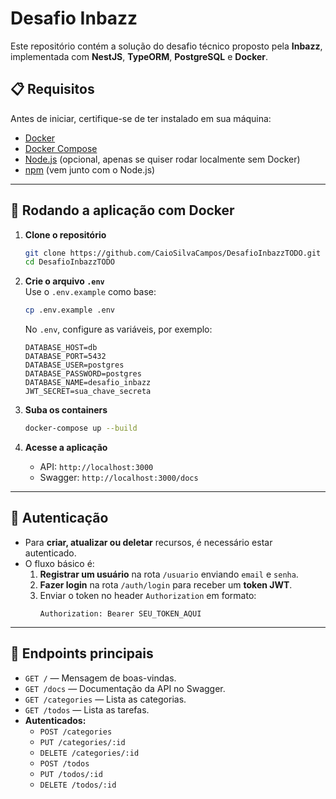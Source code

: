 # Desafio Inbazz

Este repositório contém a solução do desafio técnico proposto pela **Inbazz**, implementada com **NestJS**, **TypeORM**, **PostgreSQL** e **Docker**.

## 📋 Requisitos

Antes de iniciar, certifique-se de ter instalado em sua máquina:

- [Docker](https://docs.docker.com/get-docker/)
- [Docker Compose](https://docs.docker.com/compose/)
- [Node.js](https://nodejs.org/) (opcional, apenas se quiser rodar localmente sem Docker)
- [npm](https://www.npmjs.com/) (vem junto com o Node.js)

---

## 🚀 Rodando a aplicação com Docker

1. **Clone o repositório**
   ```bash
   git clone https://github.com/CaioSilvaCampos/DesafioInbazzTODO.git
   cd DesafioInbazzTODO
   ```

2. **Crie o arquivo `.env`**  
   Use o `.env.example` como base:
   ```bash
   cp .env.example .env
   ```
   No `.env`, configure as variáveis, por exemplo:
   ```env
   DATABASE_HOST=db
   DATABASE_PORT=5432
   DATABASE_USER=postgres
   DATABASE_PASSWORD=postgres
   DATABASE_NAME=desafio_inbazz
   JWT_SECRET=sua_chave_secreta
   ```

3. **Suba os containers**
   ```bash
   docker-compose up --build
   ```

4. **Acesse a aplicação**
   - API: `http://localhost:3000`
   - Swagger: `http://localhost:3000/docs`

---

## 🔐 Autenticação

- Para **criar, atualizar ou deletar** recursos, é necessário estar autenticado.
- O fluxo básico é:
  1. **Registrar um usuário** na rota `/usuario` enviando `email` e `senha`.
  2. **Fazer login** na rota `/auth/login` para receber um **token JWT**.
  3. Enviar o token no header `Authorization` em formato:
     ```
     Authorization: Bearer SEU_TOKEN_AQUI
     ```

---

## 📄 Endpoints principais

- `GET /` — Mensagem de boas-vindas.
- `GET /docs` — Documentação da API no Swagger.
- `GET /categories` — Lista as categorias.
- `GET /todos` — Lista as tarefas.
- **Autenticados:**
  - `POST /categories`
  - `PUT /categories/:id`
  - `DELETE /categories/:id`
  - `POST /todos`
  - `PUT /todos/:id`
  - `DELETE /todos/:id`

